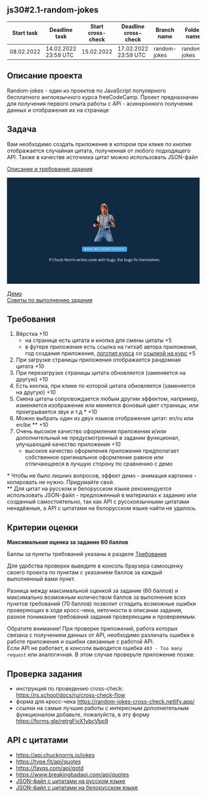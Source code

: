 ## js30#2.1-random-jokes

| Start task | Deadline task        | Start cross-check | Deadline cross-check | Branch name  | Folder name  |
| ---------- | -------------------- | ----------------- | -------------------- | ------------ | ------------ |
| 08.02.2022 | 14.02.2022 23:59 UTC | 15.02.2022        | 17.02.2022 23:59 UTC | random-jokes | random-jokes |

## Описание проекта

Random-jokes - один из проектов по JavaScript популярного бесплатного англоязычного курса freeCodeCamp. Проект предназначен для получения первого опыта работы с API - асинхронного получения данных и отображения их на странице

## Задача

Вам необходимо создать приложение в котором при клике по кнопке отображается случайная цитата, полученная от любого подходящего API. Также в качестве источника цитат можно использовать JSON-файл

[Описание и требования задания](js30.md)

<kbd>![](images/js30-4.jpg)</kbd>

[Демо](https://random-jokes-js30.netlify.app/)  
[Советы по выполнению задания](js30-api-hints.md)

## Требования

1. Вёрстка +10
   - на странице есть цитата и кнопка для смены цитаты +5
   - в футере приложения есть ссылка на гитхаб автора приложения, год создания приложения, [логотип курса](https://rs.school/images/rs_school_js.svg) со [ссылкой на курс](https://rs.school/courses/javascript-preschool-ru) +5
2. При загрузке страницы приложения отображается рандомная цитата +10
3. При перезагрузке страницы цитата обновляется (заменяется на другую) +10
4. Есть кнопка, при клике по которой цитата обновляется (заменяется на другую) +10
5. Смена цитаты сопровождается любым другим эффектом, например, изменяется изображение или меняется фоновый цвет страницы, или проигрывается звук и т.д \* +10
6. Можно выбрать один из двух языков отображения цитат: en/ru или en/be \*\* +10
7. Очень высокое качество оформления приложения и/или дополнительный не предусмотренный в задании функционал, улучшающий качество приложения +10
   - высокое качество оформления приложения предполагает собственное оригинальное оформление равное или отличающееся в лучшую сторону по сравнению с демо

\* Чтобы не было лишних вопросов, эффект демо - анимация картинки - копировать не нужно. Придумайте свой.  
\*\* Для цитат на русском и белорусском языке рекомендуется использовать JSON-файл - предложенный в материалах к заданию или созданный самостоятельно, так как API с русскоязычными цитатами ненадёжные, а API с цитатами на белорусском языке найти не удалось.

## Критерии оценки

**Максимальная оценка за задание 60 баллов**

Баллы за пункты требований указаны в разделе [Требования](#требования)

Для удобства проверки выведите в консоль браузера самооценку своего проекта по пунктам с указанием баллов за каждый выполненный вами пункт.

Разница между максимальной оценкой за задание (60 баллов) и максимально возможным количеством баллов за выполнение всех пунктов требований (70 баллов) позволит сгладить возможные ошибки проверяющих в ходе кросс-чека, неточности в описании задания, разное понимание требований задания проверяющим и проверяемым.

Обратите внимание! При проверке приложений, работа которых связана с получением данных от API, необходимо различать ошибки в работе приложения и ошибки связанные с работой API.  
Если API не работает, в консоли выводится ошибка `403 - Too many request` или аналогичная. В этом случае проверьте приложение позже.

## Проверка задания

- инструкция по проведению cross-check: https://rs.school/docs/ru/cross-check-flow
- форма для кросс-чека https://random-jokes-cross-check.netlify.app/
- ссылки на самые лучшие работы с интересным дополнительным функционалом добавьте, пожалуйста, в эту форму https://forms.gle/retrgFivX1ybcVbp9

## API с цитатами

- https://api.chucknorris.io/jokes
- https://type.fit/api/quotes
- https://favqs.com/api/qotd
- https://www.breakingbadapi.com/api/quotes
- [JSON-файл с цитатами на русском языке](https://github.com/rolling-scopes-school/file-storage/tree/random-jokes)
- [JSON-файл с цитатами на белорусском языке](https://github.com/rolling-scopes-school/file-storage/blob/random-jokes/belarusian_quotes.json)
